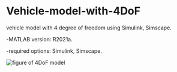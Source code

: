 # Vehicle-model-with-4DoF
vehicle model with 4 degree of freedom using Simulink, Simscape.

-MATLAB version: R2021a.

-required options: Simulink, Simscape.

![figure of 4DoF model](https://user-images.githubusercontent.com/105514694/168342514-208fba35-c35c-4114-90c8-3f836f904f43.JPG)
